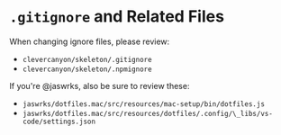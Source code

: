 # `.gitignore` and Related Files

When changing ignore files, please review:

-   `clevercanyon/skeleton/.gitignore`
-   `clevercanyon/skeleton/.npmignore`

If you're @jaswrks, also be sure to review these:

-   `jaswrks/dotfiles.mac/src/resources/mac-setup/bin/dotfiles.js`
-   `jaswrks/dotfiles.mac/src/resources/dotfiles/.config/\_libs/vs-code/settings.json`
